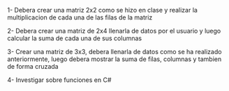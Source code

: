 1- Debera crear una matriz 2x2 como se hizo en clase y realizar la multiplicacion de cada una de las filas de la matriz


2- Debera crear una matriz de 2x4 llenarla de datos por el usuario y luego calcular la suma de cada una de sus columnas 

3- Crear una matriz de 3x3, debera llenarla de datos como se ha realizado anteriormente, luego debera mostrar la suma de filas, columnas y tambien de forma cruzada
   
4- Investigar sobre funciones en C#
